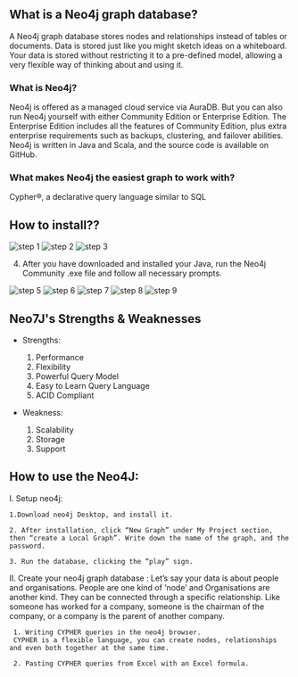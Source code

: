 <h2>What is a Neo4j graph database?</h2>
A Neo4j graph database stores nodes and relationships instead of tables or documents. Data is stored just like you might sketch ideas on a whiteboard. Your data is stored without restricting it to a pre-defined model, allowing a very flexible way of thinking about and using it.

<h3>What is Neo4j?</h3>
Neo4j is offered as a managed cloud service via AuraDB. But you can also run Neo4j yourself with either Community Edition or Enterprise Edition. The Enterprise Edition includes all the features of Community Edition, plus extra enterprise requirements such as backups, clustering, and failover abilities. Neo4j is written in Java and Scala, and the source code is available on GitHub.

<h3>What makes Neo4j the easiest graph to work with?</h3>
Cypher®, a declarative query language similar to SQL

<h2>How to install??</h2>

![step 1](https://wiki.cac.washington.edu/download/attachments/70914478/image2015-6-2%2010%3A29%3A26.png?version=1&modificationDate=1433266167056&api=v2)
![step 2](https://wiki.cac.washington.edu/download/attachments/70914478/image2015-6-2%2010%3A22%3A22.png?version=1&modificationDate=1433265742347&api=v2)
![step 3](https://wiki.cac.washington.edu/download/attachments/70914478/image2015-6-2%2010%3A32%3A0.png?version=1&modificationDate=1433266320856&api=v2)

4. After you have downloaded and installed your Java, run the Neo4j Community .exe file and follow all necessary prompts.

![step 5](https://wiki.cac.washington.edu/download/attachments/70914478/image2015-6-2%2010%3A51%3A0.png?version=1&modificationDate=1433267460638&api=v2)
![step 6](https://wiki.cac.washington.edu/download/attachments/70914478/image2015-6-2%2010%3A53%3A1.png?version=1&modificationDate=1433267582195&api=v2)
![step 7](https://wiki.cac.washington.edu/download/attachments/70914478/image2015-6-2%2011%3A6%3A2.png?version=1&modificationDate=1433268362878&api=v2)
![step 8](https://wiki.cac.washington.edu/download/attachments/70914478/image2015-6-2%2011%3A11%3A57.png?version=1&modificationDate=1433268717363&api=v2)
![step 9](https://wiki.cac.washington.edu/download/attachments/70914478/image2015-6-2%2011%3A17%3A6.png?version=1&modificationDate=1433269027094&api=v2)

<h2>Neo7J's Strengths & Weaknesses</h2>

* Strengths:
  1. Performance
  2. Flexibility
  3. Powerful Query Model
  4. Easy to Learn Query Language
  5. ACID Compliant

* Weakness:
  1. Scalability
  2. Storage
  3. Support

<h2>How to use the Neo4J:</h2>
I. Setup neo4j:

    1.Download neo4j Desktop, and install it.
    
    2. After installation, click “New Graph” under My Project section, then “create a Local Graph”. Write down the name of the graph, and the password.
    
    3. Run the database, clicking the “play” sign.

 II. Create your neo4j graph database :
 Let’s say your data is about people and organisations. People are one kind of ‘node’ and Organisations are another kind. They can be connected through a specific relationship. Like someone has worked for a company, someone is the chairman of the company, or a company is the parent of another company.

     1. Writing CYPHER queries in the neo4j browser.
     CYPHER is a flexible language, you can create nodes, relationships and even both together at the same time.

     2. Pasting CYPHER queries from Excel with an Excel formula.

